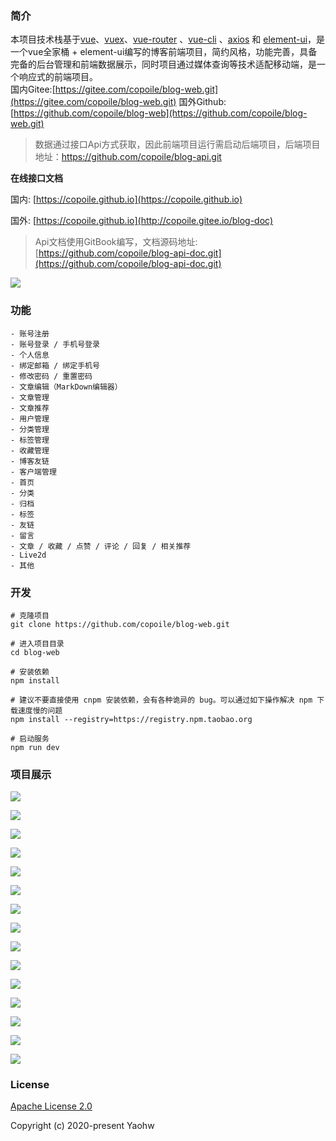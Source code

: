### 简介

本项目技术栈基于[vue](https://cn.vuejs.org/index.html)、[vuex](https://vuex.vuejs.org/zh-cn/)、[vue-router](https://router.vuejs.org/zh-cn/) 、[vue-cli](https://github.com/vuejs/vue-cli) 、[axios](https://github.com/axios/axios) 和 [element-ui](https://github.com/ElemeFE/element)，是一个vue全家桶 + element-ui编写的博客前端项目，简约风格，功能完善，具备完备的后台管理和前端数据展示，同时项目通过媒体查询等技术适配移动端，是一个响应式的前端项目。  
国内Gitee:[https://gitee.com/copoile/blog-web.git](https://gitee.com/copoile/blog-web.git)
国外Github:[https://github.com/copoile/blog-web](https://github.com/copoile/blog-web.git)

> 数据通过接口Api方式获取，因此前端项目运行需启动后端项目，后端项目地址：https://github.com/copoile/blog-api.git

**在线接口文档**  

国内: [https://copoile.github.io](https://copoile.github.io)  

国外: [https://copoile.github.io](http://copoile.gitee.io/blog-doc) 

> Api文档使用GitBook编写，文档源码地址: [https://github.com/copoile/blog-api-doc.git](https://github.com/copoile/blog-api-doc.git)

![](./images/api-doc.png)



### 功能

``` 
- 账号注册
- 账号登录 / 手机号登录
- 个人信息
- 绑定邮箱 / 绑定手机号
- 修改密码 / 重置密码
- 文章编辑（MarkDown编辑器）
- 文章管理
- 文章推荐
- 用户管理
- 分类管理
- 标签管理
- 收藏管理
- 博客友链
- 客户端管理
- 首页
- 分类
- 归档
- 标签
- 友链
- 留言
- 文章 / 收藏 / 点赞 / 评论 / 回复 / 相关推荐
- Live2d
- 其他
```



### 开发

```
# 克隆项目
git clone https://github.com/copoile/blog-web.git

# 进入项目目录
cd blog-web

# 安装依赖
npm install

# 建议不要直接使用 cnpm 安装依赖，会有各种诡异的 bug。可以通过如下操作解决 npm 下载速度慢的问题
npm install --registry=https://registry.npm.taobao.org

# 启动服务
npm run dev
```



### 项目展示

![](./images/index-1.png)





![](./images/index-2.png)



![](./images/article-1.png)



![](./images/category.png)

![](./images/archives.png)



![](./images/friend-link.png)



![](./images/tag.png)



![](./images/message-1.png)



![](./images/user.png)



![](./images/article-manage.png)



![](./images/edit.png)



![](./images/mobile/index.png)





![](./images/mobile/category.png)





![](./images/mobile/article-1.png)





![](./images/mobile/user.png)



### License

[Apache License 2.0](http://apache.org/licenses/LICENSE-2.0.html)

Copyright (c) 2020-present Yaohw

